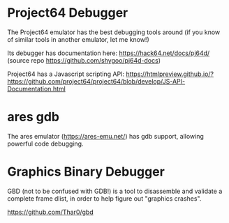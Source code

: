 # Project64 Debugger

The Project64 emulator has the best debugging tools around (if you know of similar tools in another emulator, let me know!)

Its debugger has documentation here: https://hack64.net/docs/pj64d/
(source repo https://github.com/shygoo/pj64d-docs)

Project64 has a Javascript scripting API: https://htmlpreview.github.io/?https://github.com/project64/project64/blob/develop/JS-API-Documentation.html

# ares gdb

The ares emulator (https://ares-emu.net/) has gdb support, allowing powerful code debugging.

# Graphics Binary Debugger

GBD (not to be confused with GDB!) is a tool to disassemble and validate a complete frame dlist, in order to help figure out "graphics crashes".

https://github.com/Thar0/gbd
